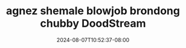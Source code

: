 --- 
title: "agnez shemale blowjob brondong chubby  DoodStream"
description: "download   agnez shemale blowjob brondong chubby  DoodStream yandek   baru"
date: 2024-08-07T10:52:37-08:00
file_code: "lf6jj4440y0c"
draft: false
cover: "uapf76kar05oeqw0.jpg"
tags: ["agnez", "shemale", "blowjob", "brondong", "chubby", "DoodStream", "bokep-indo", "bokep-viral", "bokep-ig"]
length: 521
fld_id: "1483800"
foldername: "Agnes"
categories: ["Agnes"]
views: 0
---